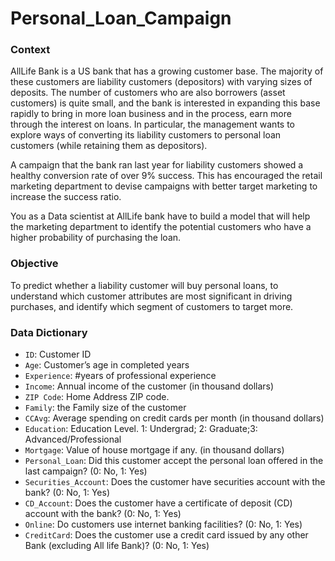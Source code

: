 # Personal_Loan_Campaign
### Context

AllLife Bank is a US bank that has a growing customer base. The majority of these customers are liability customers (depositors) with varying sizes of deposits. The number of customers who are also borrowers (asset customers) is quite small, and the bank is interested in expanding this base rapidly to bring in more loan business and in the process, earn more through the interest on loans. In particular, the management wants to explore ways of converting its liability customers to personal loan customers (while retaining them as depositors).

A campaign that the bank ran last year for liability customers showed a healthy conversion rate of over 9% success. This has encouraged the retail marketing department to devise campaigns with better target marketing to increase the success ratio.

You as a Data scientist at AllLife bank have to build a model that will help the marketing department to identify the potential customers who have a higher probability of purchasing the loan.

### Objective

To predict whether a liability customer will buy personal loans, to understand which customer attributes are most significant in driving purchases, and identify which segment of customers to target more.

### Data Dictionary
* `ID`: Customer ID
* `Age`: Customer’s age in completed years
* `Experience`: #years of professional experience
* `Income`: Annual income of the customer (in thousand dollars)
* `ZIP Code`: Home Address ZIP code.
* `Family`: the Family size of the customer
* `CCAvg`: Average spending on credit cards per month (in thousand dollars)
* `Education`: Education Level. 1: Undergrad; 2: Graduate;3: Advanced/Professional
* `Mortgage`: Value of house mortgage if any. (in thousand dollars)
* `Personal_Loan`: Did this customer accept the personal loan offered in the last campaign? (0: No, 1: Yes)
* `Securities_Account`: Does the customer have securities account with the bank? (0: No, 1: Yes)
* `CD_Account`: Does the customer have a certificate of deposit (CD) account with the bank? (0: No, 1: Yes)
* `Online`: Do customers use internet banking facilities? (0: No, 1: Yes)
* `CreditCard`: Does the customer use a credit card issued by any other Bank (excluding All life Bank)? (0: No, 1: Yes)

